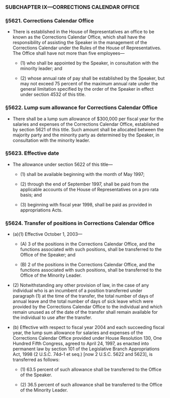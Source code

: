 ### SUBCHAPTER IX—CORRECTIONS CALENDAR OFFICE

### §5621. Corrections Calendar Office
* There is established in the House of Representatives an office to be known as the Corrections Calendar Office, which shall have the responsibility of assisting the Speaker in the management of the Corrections Calendar under the Rules of the House of Representatives. The Office shall have not more than five employees—

  * (1) who shall be appointed by the Speaker, in consultation with the minority leader; and

  * (2) whose annual rate of pay shall be established by the Speaker, but may not exceed 75 percent of the maximum annual rate under the general limitation specified by the order of the Speaker in effect under section 4532 of this title.

### §5622. Lump sum allowance for Corrections Calendar Office
* There shall be a lump sum allowance of $300,000 per fiscal year for the salaries and expenses of the Corrections Calendar Office, established by section 5621 of this title. Such amount shall be allocated between the majority party and the minority party as determined by the Speaker, in consultation with the minority leader.

### §5623. Effective date
* The allowance under section 5622 of this title—

  * (1) shall be available beginning with the month of May 1997;

  * (2) through the end of September 1997, shall be paid from the applicable accounts of the House of Representatives on a pro rata basis; and

  * (3) beginning with fiscal year 1998, shall be paid as provided in appropriations Acts.

### §5624. Transfer of positions in Corrections Calendar Office
* (a)(1) Effective October 1, 2003—

  * (A) 3 of the positions in the Corrections Calendar Office, and the functions associated with such positions, shall be transferred to the Office of the Speaker; and

  * (B) 2 of the positions in the Corrections Calendar Office, and the functions associated with such positions, shall be transferred to the Office of the Minority Leader.


* (2) Notwithstanding any other provision of law, in the case of any individual who is an incumbent of a position transferred under paragraph (1) at the time of the transfer, the total number of days of annual leave and the total number of days of sick leave which were provided by the Corrections Calendar Office to the individual and which remain unused as of the date of the transfer shall remain available for the individual to use after the transfer.

* (b) Effective with respect to fiscal year 2004 and each succeeding fiscal year, the lump sum allowance for salaries and expenses of the Corrections Calendar Office provided under House Resolution 130, One Hundred Fifth Congress, agreed to April 24, 1997, as enacted into permanent law by section 101 of the Legislative Branch Appropriations Act, 1998 (2 U.S.C. 74d–1 et seq.) [now 2 U.S.C. 5622 and 5623], is transferred as follows:

  * (1) 63.5 percent of such allowance shall be transferred to the Office of the Speaker.

  * (2) 36.5 percent of such allowance shall be transferred to the Office of the Minority Leader.
